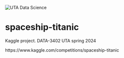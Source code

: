 ![UTA Data Science](https://github.com/rcghpge/spaceship-titanic/blob/main/UTA-DataScience-Logo.png)

# spaceship-titanic
Kaggle project. DATA-3402 UTA spring 2024
<div>
https://www.kaggle.com/competitions/spaceship-titanic
</div>
